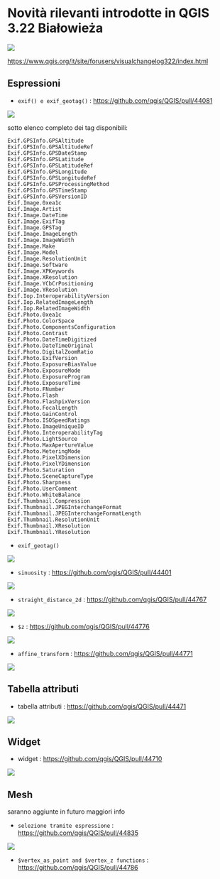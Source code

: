 # Novità rilevanti introdotte in QGIS 3.22 Białowieża

[![](../img/splashscreen/splash_3_22.png)](../img/splashscreen/splash_3_22.png)

<https://www.qgis.org/it/site/forusers/visualchangelog322/index.html>


## Espressioni

- `exif() e exif_geotag()` : <https://github.com/qgis/QGIS/pull/44081>

[![](../img/novita_322/img_01.png)](../img/novita_322/img_01.png)

sotto elenco completo dei tag disponibili:

```
Exif.GPSInfo.GPSAltitude
Exif.GPSInfo.GPSAltitudeRef
Exif.GPSInfo.GPSDateStamp
Exif.GPSInfo.GPSLatitude
Exif.GPSInfo.GPSLatitudeRef
Exif.GPSInfo.GPSLongitude
Exif.GPSInfo.GPSLongitudeRef
Exif.GPSInfo.GPSProcessingMethod
Exif.GPSInfo.GPSTimeStamp
Exif.GPSInfo.GPSVersionID
Exif.Image.0xea1c
Exif.Image.Artist
Exif.Image.DateTime
Exif.Image.ExifTag
Exif.Image.GPSTag
Exif.Image.ImageLength
Exif.Image.ImageWidth
Exif.Image.Make
Exif.Image.Model
Exif.Image.ResolutionUnit
Exif.Image.Software
Exif.Image.XPKeywords
Exif.Image.XResolution
Exif.Image.YCbCrPositioning
Exif.Image.YResolution
Exif.Iop.InteroperabilityVersion
Exif.Iop.RelatedImageLength
Exif.Iop.RelatedImageWidth
Exif.Photo.0xea1c
Exif.Photo.ColorSpace
Exif.Photo.ComponentsConfiguration
Exif.Photo.Contrast
Exif.Photo.DateTimeDigitized
Exif.Photo.DateTimeOriginal
Exif.Photo.DigitalZoomRatio
Exif.Photo.ExifVersion
Exif.Photo.ExposureBiasValue
Exif.Photo.ExposureMode
Exif.Photo.ExposureProgram
Exif.Photo.ExposureTime
Exif.Photo.FNumber
Exif.Photo.Flash
Exif.Photo.FlashpixVersion
Exif.Photo.FocalLength
Exif.Photo.GainControl
Exif.Photo.ISOSpeedRatings
Exif.Photo.ImageUniqueID
Exif.Photo.InteroperabilityTag
Exif.Photo.LightSource
Exif.Photo.MaxApertureValue
Exif.Photo.MeteringMode
Exif.Photo.PixelXDimension
Exif.Photo.PixelYDimension
Exif.Photo.Saturation
Exif.Photo.SceneCaptureType
Exif.Photo.Sharpness
Exif.Photo.UserComment
Exif.Photo.WhiteBalance
Exif.Thumbnail.Compression
Exif.Thumbnail.JPEGInterchangeFormat
Exif.Thumbnail.JPEGInterchangeFormatLength
Exif.Thumbnail.ResolutionUnit
Exif.Thumbnail.XResolution
Exif.Thumbnail.YResolution
```
- `exif_geotag()`

[![](../img/novita_322/img_02.png)](../img/novita_322/img_02.png)

- `sinuosity` : <https://github.com/qgis/QGIS/pull/44401>

[![](../img/novita_322/img_03.png)](../img/novita_322/img_03.png)

- `straight_distance_2d` : <https://github.com/qgis/QGIS/pull/44767>

[![](../img/novita_322/img_04.png)](../img/novita_322/img_04.png)

- `$z` : <https://github.com/qgis/QGIS/pull/44776>

[![](../img/novita_322/img_05.png)](../img/novita_322/img_05.png)

- `affine_transform` : <https://github.com/qgis/QGIS/pull/44771>

[![](../img/novita_322/img_06.png)](../img/novita_322/img_06.png)

## Tabella attributi

- tabella attributi : <https://github.com/qgis/QGIS/pull/44471>

[![](https://user-images.githubusercontent.com/1298852/127653338-00407c86-b00a-4159-a702-eb25d2907c0d.png)](https://user-images.githubusercontent.com/1298852/127653338-00407c86-b00a-4159-a702-eb25d2907c0d.png)
## Widget

- widget : <https://github.com/qgis/QGIS/pull/44710>

[![](https://user-images.githubusercontent.com/142164/129595519-e2920348-d720-460e-8159-55e488de69fc.gif)](https://user-images.githubusercontent.com/142164/129595519-e2920348-d720-460e-8159-55e488de69fc.gif)
## Mesh

saranno aggiunte in futuro maggiori info

- `selezione tramite espressione` : <https://github.com/qgis/QGIS/pull/44835>

[![](https://user-images.githubusercontent.com/7416892/130723918-0f07d9da-2e54-40b7-8da3-301c88c69846.gif)](https://user-images.githubusercontent.com/7416892/130723918-0f07d9da-2e54-40b7-8da3-301c88c69846.gif)

- `$vertex_as_point and $vertex_z functions` : <https://github.com/qgis/QGIS/pull/44786>
